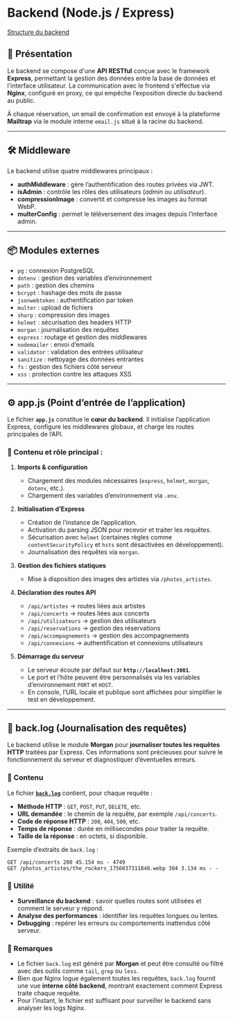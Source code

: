 # Backend (Node.js / Express)

[Structure du backend](structure_backend.md)

## 📌 Présentation

Le backend se compose d'une **API RESTful** conçue avec le framework **Express**, permettant la gestion des données entre la base de données et l'interface utilisateur.
La communication avec le frontend s'effectue via **Nginx**, configuré en proxy, ce qui empêche l’exposition directe du backend au public.

À chaque réservation, un email de confirmation est envoyé à la plateforme **Mailtrap** via le module interne `email.js` situé à la racine du backend.

---

## 🛠 Middleware

Le backend utilise quatre middlewares principaux :

* **authMiddleware** : gère l’authentification des routes privées via JWT.
* **isAdmin** : contrôle les rôles des utilisateurs (*admin* ou *utilisateur*).
* **compressionImage** : convertit et compresse les images au format WebP.
* **multerConfig** : permet le téléversement des images depuis l’interface admin.

---

## 📦 Modules externes

* `pg` : connexion PostgreSQL
* `dotenv` : gestion des variables d’environnement
* `path` : gestion des chemins
* `bcrypt` : hashage des mots de passe
* `jsonwebtoken` : authentification par token
* `multer` : upload de fichiers
* `sharp` : compression des images
* `helmet` : sécurisation des headers HTTP
* `morgan` : journalisation des requêtes
* `express` : routage et gestion des middlewares
* `nodemailer` : envoi d’emails
* `validator` : validation des entrées utilisateur
* `sanitize` : nettoyage des données entrantes
* `fs` : gestion des fichiers côté serveur
* `xss` : protection contre les attaques XSS

---

## ⚙️ app.js (Point d’entrée de l’application)

Le fichier **`app.js`** constitue le **cœur du backend**.
Il initialise l’application Express, configure les middlewares globaux, et charge les routes principales de l’API.

### 📑 Contenu et rôle principal :

1. **Imports & configuration**

   * Chargement des modules nécessaires (`express`, `helmet`, `morgan`, `dotenv`, etc.).
   * Chargement des variables d’environnement via `.env`.

2. **Initialisation d’Express**

   * Création de l’instance de l’application.
   * Activation du parsing JSON pour recevoir et traiter les requêtes.
   * Sécurisation avec `helmet` (certaines règles comme `contentSecurityPolicy` et `hsts` sont désactivées en développement).
   * Journalisation des requêtes via `morgan`.

3. **Gestion des fichiers statiques**

   * Mise à disposition des images des artistes via `/photos_artistes`.

4. **Déclaration des routes API**

   * `/api/artistes` → routes liées aux artistes
   * `/api/concerts` → routes liées aux concerts
   * `/api/utilisateurs` → gestion des utilisateurs
   * `/api/reservations` → gestion des réservations
   * `/api/accompagnements` → gestion des accompagnements
   * `/api/connexions` → authentification et connexions utilisateurs

5. **Démarrage du serveur**

   * Le serveur écoute par défaut sur **`http://localhost:3001`**.
   * Le port et l’hôte peuvent être personnalisés via les variables d’environnement `PORT` et `HOST`.
   * En console, l’URL locale et publique sont affichées pour simplifier le test en développement.


---

## 📄 back.log (Journalisation des requêtes)

Le backend utilise le module **Morgan** pour **journaliser toutes les requêtes HTTP** traitées par Express. Ces informations sont précieuses pour suivre le fonctionnement du serveur et diagnostiquer d’éventuelles erreurs.

### 📑 Contenu

Le fichier [**`back.log`**](../lasicroom_back/back.log) contient, pour chaque requête :

* **Méthode HTTP** : `GET`, `POST`, `PUT`, `DELETE`, etc.
* **URL demandée** : le chemin de la requête, par exemple `/api/concerts`.
* **Code de réponse HTTP** : `200`, `404`, `500`, etc.
* **Temps de réponse** : durée en millisecondes pour traiter la requête.
* **Taille de la réponse** : en octets, si disponible.

Exemple d’extraits de `back.log` :

```
GET /api/concerts 200 45.154 ms - 4749
GET /photos_artistes/the_rockers_1756037311848.webp 304 3.134 ms - -
```

### 🔹 Utilité

* **Surveillance du backend** : savoir quelles routes sont utilisées et comment le serveur y répond.
* **Analyse des performances** : identifier les requêtes longues ou lentes.
* **Debugging** : repérer les erreurs ou comportements inattendus côté serveur.

### 🔹 Remarques

* Le fichier `back.log` est généré par **Morgan** et peut être consulté ou filtré avec des outils comme `tail`, `grep` ou `less`.
* Bien que Nginx logue également toutes les requêtes, `back.log` fournit une vue **interne côté backend**, montrant exactement comment Express traite chaque requête.
* Pour l’instant, le fichier est suffisant pour surveiller le backend sans analyser les logs Nginx.



